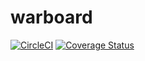 # warboard

[![CircleCI](https://circleci.com/gh/gperreymond/warboard.svg?style=shield)](https://circleci.com/gh/gperreymond/warboard)
[![Coverage Status](https://coveralls.io/repos/github/gperreymond/warboard/badge.svg?branch=master)](https://coveralls.io/github/gperreymond/warboard?branch=master)
